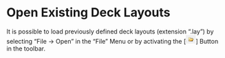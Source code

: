 # Open Existing Deck Layouts

It is possible to load previously defined deck layouts (extension “.lay”) by selecting “File -> Open” in the “File” Menu or by activating the \[![](<../../.gitbook/assets/image (29) (1) (1) (1).png>)] Button in the toolbar.
